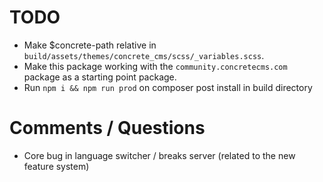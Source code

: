 # TODO

- Make $concrete-path relative in `build/assets/themes/concrete_cms/scss/_variables.scss`.
- Make this package working with the `community.concretecms.com` package as a starting point package.
- Run `npm i && npm run prod` on composer post install in build directory

# Comments / Questions

- Core bug in language switcher / breaks server (related to the new feature system)

